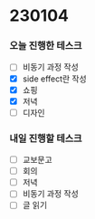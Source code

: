 # 230104

### 오늘 진행한 테스크

- [ ] 비동기 과정 작성
- [x] side effect란 작성
- [x] 쇼핑
- [x] 저녁
- [ ] 디자인

### 내일 진행할 테스크

- [ ] 교보문고
- [ ] 회의
- [ ] 저녁
- [ ] 비동기 과정 작성
- [ ] 글 읽기
